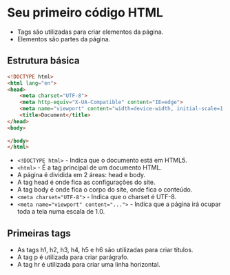 # Seu primeiro código HTML

- Tags são utilizadas para criar elementos da página.
- Elementos são partes da página.

## Estrutura básica

```html
<!DOCTYPE html>
<html lang="en">
<head>
    <meta charset="UTF-8">
    <meta http-equiv="X-UA-Compatible" content="IE=edge">
    <meta name="viewport" content="width=device-width, initial-scale=1.0">
    <title>Document</title>
</head>
<body>
    
</body>
</html>
```

- `<!DOCTYPE html>` - Indica que o documento está em HTML5.
- `<html>` - É a tag principal de um documento HTML.
- A página é dividida em 2 áreas: head e body.
- A tag head é onde fica as configurações do site.
- A tag body é onde fica o corpo do site, onde fica o conteúdo.
- `<meta charset="UTF-8">` - Indica que o charset é UTF-8.
- `<meta name="viewport" content="...">` - Indica que a página irá ocupar toda a tela numa escala de 1.0.

## Primeiras tags

- As tags h1, h2, h3, h4, h5 e h6 são utilizadas para criar títulos.
- A tag p é utilizada para criar parágrafo.
- A tag hr é utilizada para criar uma linha horizontal.